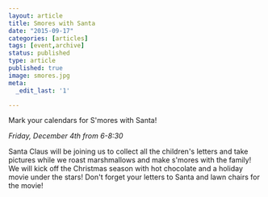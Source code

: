 ```yaml
---
layout: article
title: Smores with Santa
date: "2015-09-17"
categories: [articles]
tags: [event,archive]
status: published
type: article
published: true
image: smores.jpg
meta:
  _edit_last: '1'

---
```


Mark your calendars for S'mores with Santa!

*Friday, December 4th from 6-8:30*

Santa Claus will be joining us to collect all the children's letters and take pictures while we roast marshmallows and make s'mores with the family! We will kick off the Christmas season with hot chocolate and a holiday movie under the stars! Don't forget your letters to Santa and lawn chairs for the movie!
